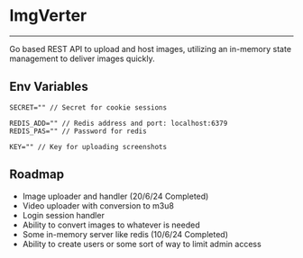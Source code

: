 # ImgVerter
- - -
Go based REST API to upload and host images, utilizing an in-memory state management to deliver images quickly.


## Env Variables
```dotenv
SECRET="" // Secret for cookie sessions

REDIS_ADD="" // Redis address and port: localhost:6379
REDIS_PAS="" // Password for redis

KEY="" // Key for uploading screenshots
```

## Roadmap
- Image uploader and handler (20/6/24 Completed)
- Video uploader with conversion to m3u8
- Login session handler
- Ability to convert images to whatever is needed
- Some in-memory server like redis (10/6/24 Completed)
- Ability to create users or some sort of way to limit admin access
